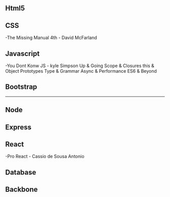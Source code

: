 ## Html5

## CSS

-The Missing Manual 4th - David McFarland

## Javascript
-You Dont Konw JS - kyle Simpson
Up & Going
Scope & Closures
this & Object Prototypes
Type & Grammar
Async & Performance
ES6 & Beyond

## Bootstrap
*******************************************************
## Node
## Express

## React
-Pro React - Cassio de Sousa Antonio

## Database
## Backbone

